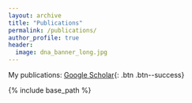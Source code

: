 ```yaml
---
layout: archive
title: "Publications"
permalink: /publications/
author_profile: true
header:
  image: dna_banner_long.jpg
---
```



  My publications: [Google Scholar](https://scholar.google.com/citations?user=ug8CnQUAAAAJ&hl=en){: .btn .btn--success}


{% include base_path %}
